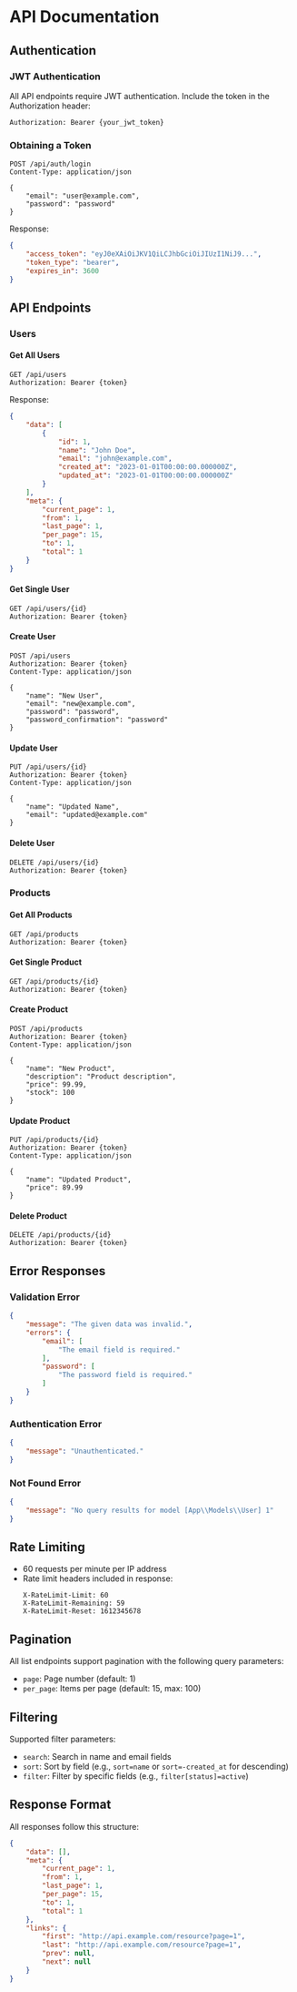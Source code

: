 # API Documentation

## Authentication

### JWT Authentication
All API endpoints require JWT authentication. Include the token in the Authorization header:

```
Authorization: Bearer {your_jwt_token}
```

### Obtaining a Token
```http
POST /api/auth/login
Content-Type: application/json

{
    "email": "user@example.com",
    "password": "password"
}
```

Response:
```json
{
    "access_token": "eyJ0eXAiOiJKV1QiLCJhbGciOiJIUzI1NiJ9...",
    "token_type": "bearer",
    "expires_in": 3600
}
```

## API Endpoints

### Users

#### Get All Users
```http
GET /api/users
Authorization: Bearer {token}
```

Response:
```json
{
    "data": [
        {
            "id": 1,
            "name": "John Doe",
            "email": "john@example.com",
            "created_at": "2023-01-01T00:00:00.000000Z",
            "updated_at": "2023-01-01T00:00:00.000000Z"
        }
    ],
    "meta": {
        "current_page": 1,
        "from": 1,
        "last_page": 1,
        "per_page": 15,
        "to": 1,
        "total": 1
    }
}
```

#### Get Single User
```http
GET /api/users/{id}
Authorization: Bearer {token}
```

#### Create User
```http
POST /api/users
Authorization: Bearer {token}
Content-Type: application/json

{
    "name": "New User",
    "email": "new@example.com",
    "password": "password",
    "password_confirmation": "password"
}
```

#### Update User
```http
PUT /api/users/{id}
Authorization: Bearer {token}
Content-Type: application/json

{
    "name": "Updated Name",
    "email": "updated@example.com"
}
```

#### Delete User
```http
DELETE /api/users/{id}
Authorization: Bearer {token}
```

### Products

#### Get All Products
```http
GET /api/products
Authorization: Bearer {token}
```

#### Get Single Product
```http
GET /api/products/{id}
Authorization: Bearer {token}
```

#### Create Product
```http
POST /api/products
Authorization: Bearer {token}
Content-Type: application/json

{
    "name": "New Product",
    "description": "Product description",
    "price": 99.99,
    "stock": 100
}
```

#### Update Product
```http
PUT /api/products/{id}
Authorization: Bearer {token}
Content-Type: application/json

{
    "name": "Updated Product",
    "price": 89.99
}
```

#### Delete Product
```http
DELETE /api/products/{id}
Authorization: Bearer {token}
```

## Error Responses

### Validation Error
```json
{
    "message": "The given data was invalid.",
    "errors": {
        "email": [
            "The email field is required."
        ],
        "password": [
            "The password field is required."
        ]
    }
}
```

### Authentication Error
```json
{
    "message": "Unauthenticated."
}
```

### Not Found Error
```json
{
    "message": "No query results for model [App\\Models\\User] 1"
}
```

## Rate Limiting

- 60 requests per minute per IP address
- Rate limit headers included in response:
  ```
  X-RateLimit-Limit: 60
  X-RateLimit-Remaining: 59
  X-RateLimit-Reset: 1612345678
  ```

## Pagination

All list endpoints support pagination with the following query parameters:
- `page`: Page number (default: 1)
- `per_page`: Items per page (default: 15, max: 100)

## Filtering

Supported filter parameters:
- `search`: Search in name and email fields
- `sort`: Sort by field (e.g., `sort=name` or `sort=-created_at` for descending)
- `filter`: Filter by specific fields (e.g., `filter[status]=active`)

## Response Format

All responses follow this structure:
```json
{
    "data": [],
    "meta": {
        "current_page": 1,
        "from": 1,
        "last_page": 1,
        "per_page": 15,
        "to": 1,
        "total": 1
    },
    "links": {
        "first": "http://api.example.com/resource?page=1",
        "last": "http://api.example.com/resource?page=1",
        "prev": null,
        "next": null
    }
}
``` 
